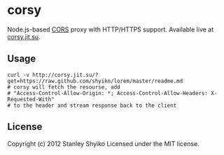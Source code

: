 # corsy

Node.js-based [CORS](http://en.wikipedia.org/wiki/Cross-origin_resource_sharing) proxy with HTTP/HTTPS support.
Available live at [corsy.jit.su](http://corsy.jit.su).

## Usage

    curl -v http://corsy.jit.su/?get=https://raw.github.com/shyiko/lorem/master/readme.md
    # corsy will fetch the resourse, add 
    # "Access-Control-Allow-Origin: *; Access-Control-Allow-Headers: X-Requested-With" 
    # to the header and stream response back to the client

## License
Copyright (c) 2012 Stanley Shyiko
Licensed under the MIT license.
    
